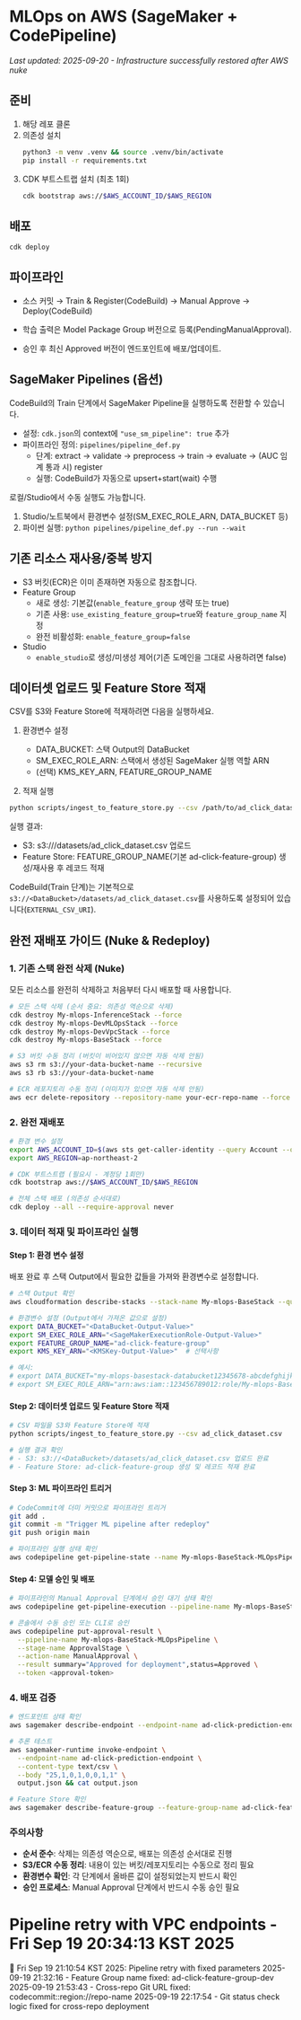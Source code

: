 # MLOps on AWS (SageMaker + CodePipeline)

*Last updated: 2025-09-20 - Infrastructure successfully restored after AWS nuke*

## 준비
1) 해당 레포 클론
2) 의존성 설치
   ```bash
   python3 -m venv .venv && source .venv/bin/activate
   pip install -r requirements.txt
   ```
3) CDK 부트스트랩 설치 (최초 1회)
    ```bash
    cdk bootstrap aws://$AWS_ACCOUNT_ID/$AWS_REGION
    ```
## 배포
```bash
cdk deploy
```

## 파이프라인
* 소스 커밋 → Train & Register(CodeBuild) → Manual Approve → Deploy(CodeBuild)

* 학습 출력은 Model Package Group 버전으로 등록(PendingManualApproval).

* 승인 후 최신 Approved 버전이 엔드포인트에 배포/업데이트.

## SageMaker Pipelines (옵션)
CodeBuild의 Train 단계에서 SageMaker Pipeline을 실행하도록 전환할 수 있습니다.

- 설정: `cdk.json`의 context에 `"use_sm_pipeline": true` 추가
- 파이프라인 정의: `pipelines/pipeline_def.py`
    - 단계: extract → validate → preprocess → train → evaluate → (AUC 임계 통과 시) register
    - 실행: CodeBuild가 자동으로 upsert+start(wait) 수행

로컬/Studio에서 수동 실행도 가능합니다.

1) Studio/노트북에서 환경변수 설정(SM_EXEC_ROLE_ARN, DATA_BUCKET 등)
2) 파이썬 실행: `python pipelines/pipeline_def.py --run --wait`

## 기존 리소스 재사용/중복 방지
- S3 버킷(ECR)은 이미 존재하면 자동으로 참조합니다.
- Feature Group
    - 새로 생성: 기본값(`enable_feature_group` 생략 또는 true)
    - 기존 사용: `use_existing_feature_group=true`와 `feature_group_name` 지정
    - 완전 비활성화: `enable_feature_group=false`
- Studio
    - `enable_studio`로 생성/미생성 제어(기존 도메인을 그대로 사용하려면 false)

## 데이터셋 업로드 및 Feature Store 적재
CSV를 S3와 Feature Store에 적재하려면 다음을 실행하세요.

1) 환경변수 설정
    - DATA_BUCKET: 스택 Output의 DataBucket
    - SM_EXEC_ROLE_ARN: 스택에서 생성된 SageMaker 실행 역할 ARN
    - (선택) KMS_KEY_ARN, FEATURE_GROUP_NAME

2) 적재 실행
```bash
python scripts/ingest_to_feature_store.py --csv /path/to/ad_click_dataset.csv
```

실행 결과:
- S3: s3://<DataBucket>/datasets/ad_click_dataset.csv 업로드
- Feature Store: FEATURE_GROUP_NAME(기본 ad-click-feature-group) 생성/재사용 후 레코드 적재

CodeBuild(Train 단계)는 기본적으로 `s3://<DataBucket>/datasets/ad_click_dataset.csv`를 사용하도록 설정되어 있습니다(`EXTERNAL_CSV_URI`).

## 완전 재배포 가이드 (Nuke & Redeploy)

### 1. 기존 스택 완전 삭제 (Nuke)
모든 리소스를 완전히 삭제하고 처음부터 다시 배포할 때 사용합니다.

```bash
# 모든 스택 삭제 (순서 중요: 의존성 역순으로 삭제)
cdk destroy My-mlops-InferenceStack --force
cdk destroy My-mlops-DevMLOpsStack --force
cdk destroy My-mlops-DevVpcStack --force
cdk destroy My-mlops-BaseStack --force

# S3 버킷 수동 정리 (버킷이 비어있지 않으면 자동 삭제 안됨)
aws s3 rm s3://your-data-bucket-name --recursive
aws s3 rb s3://your-data-bucket-name

# ECR 레포지토리 수동 정리 (이미지가 있으면 자동 삭제 안됨)
aws ecr delete-repository --repository-name your-ecr-repo-name --force
```

### 2. 완전 재배포
```bash
# 환경 변수 설정
export AWS_ACCOUNT_ID=$(aws sts get-caller-identity --query Account --output text)
export AWS_REGION=ap-northeast-2

# CDK 부트스트랩 (필요시 - 계정당 1회만)
cdk bootstrap aws://$AWS_ACCOUNT_ID/$AWS_REGION

# 전체 스택 배포 (의존성 순서대로)
cdk deploy --all --require-approval never
```

### 3. 데이터 적재 및 파이프라인 실행

#### Step 1: 환경 변수 설정
배포 완료 후 스택 Output에서 필요한 값들을 가져와 환경변수로 설정합니다.

```bash
# 스택 Output 확인
aws cloudformation describe-stacks --stack-name My-mlops-BaseStack --query 'Stacks[0].Outputs'

# 환경변수 설정 (Output에서 가져온 값으로 설정)
export DATA_BUCKET="<DataBucket-Output-Value>"
export SM_EXEC_ROLE_ARN="<SageMakerExecutionRole-Output-Value>"
export FEATURE_GROUP_NAME="ad-click-feature-group"
export KMS_KEY_ARN="<KMSKey-Output-Value>"  # 선택사항

# 예시:
# export DATA_BUCKET="my-mlops-basestack-databucket12345678-abcdefghijkl"
# export SM_EXEC_ROLE_ARN="arn:aws:iam::123456789012:role/My-mlops-BaseStack-SageMakerExecutionRole-ABCDEFGHIJKL"
```

#### Step 2: 데이터셋 업로드 및 Feature Store 적재
```bash
# CSV 파일을 S3와 Feature Store에 적재
python scripts/ingest_to_feature_store.py --csv ad_click_dataset.csv

# 실행 결과 확인
# - S3: s3://<DataBucket>/datasets/ad_click_dataset.csv 업로드 완료
# - Feature Store: ad-click-feature-group 생성 및 레코드 적재 완료
```

#### Step 3: ML 파이프라인 트리거
```bash
# CodeCommit에 더미 커밋으로 파이프라인 트리거
git add .
git commit -m "Trigger ML pipeline after redeploy"
git push origin main

# 파이프라인 실행 상태 확인
aws codepipeline get-pipeline-state --name My-mlops-BaseStack-MLOpsPipeline
```

#### Step 4: 모델 승인 및 배포
```bash
# 파이프라인의 Manual Approval 단계에서 승인 대기 상태 확인
aws codepipeline get-pipeline-execution --pipeline-name My-mlops-BaseStack-MLOpsPipeline --pipeline-execution-id <execution-id>

# 콘솔에서 수동 승인 또는 CLI로 승인
aws codepipeline put-approval-result \
  --pipeline-name My-mlops-BaseStack-MLOpsPipeline \
  --stage-name ApprovalStage \
  --action-name ManualApproval \
  --result summary="Approved for deployment",status=Approved \
  --token <approval-token>
```

### 4. 배포 검증
```bash
# 엔드포인트 상태 확인
aws sagemaker describe-endpoint --endpoint-name ad-click-prediction-endpoint

# 추론 테스트
aws sagemaker-runtime invoke-endpoint \
  --endpoint-name ad-click-prediction-endpoint \
  --content-type text/csv \
  --body "25,1,0,1,0,0,1,1" \
  output.json && cat output.json

# Feature Store 확인
aws sagemaker describe-feature-group --feature-group-name ad-click-feature-group
```

### 주의사항
- **순서 준수**: 삭제는 의존성 역순으로, 배포는 의존성 순서대로 진행
- **S3/ECR 수동 정리**: 내용이 있는 버킷/레포지토리는 수동으로 정리 필요
- **환경변수 확인**: 각 단계에서 올바른 값이 설정되었는지 반드시 확인
- **승인 프로세스**: Manual Approval 단계에서 반드시 수동 승인 필요

<!-- Test commit to trigger pipeline -->

# Pipeline retry with VPC endpoints - Fri Sep 19 20:34:13 KST 2025
🔄 Fri Sep 19 21:10:54 KST 2025: Pipeline retry with fixed parameters
2025-09-19 21:32:16 - Feature Group name fixed: ad-click-feature-group-dev
2025-09-19 21:53:43 - Cross-repo Git URL fixed: codecommit::region://repo-name
2025-09-19 22:17:54 - Git status check logic fixed for cross-repo deployment
